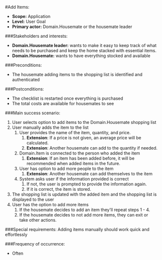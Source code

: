 #Add Items:
+ **Scope:** Application
+ **Level:** User Goal
+ **Primary actor:** Domain.Housemate or the housemate leader

###Stakeholders and interests:
+ **Domain.Housemate leader:** wants to make it easy to keep track of what needs to be purchased and keep the home stacked with essential items.
+ **Domain.Housemate:** wants to have everything stocked and available


###Preconditions:
+ The housemate adding items to the shopping list is identified and authenticated

###Postconditions:
+ The checklist is restarted once everything is purchased
+ The total costs are available for housemates to see

###Main success scenario:

1. User selects option to add items to the Domain.Housemate shopping list
2. User manually adds the item to the list
   1. User provides the name of the item, quantity, and price.
      1. **Extension**: If a price is not given, an average price will be calculated.
      2. **Extension**: Another housemate can add to the quantity if needed.  
   2. Domain.Item is connected to the person who added the item
      1.  **Extension**: If an item has been added before, it will be recommended when added items in the future.
   3. User has option to add more people to the item
      1. **Extension**: Another housemate can add themselves to the item
   4. System asks user if the information provided is correct
      1. If not, the user is prompted to provide the information again.
      2. If it is correct, the item is stored.
3. The shopping list is updated with the added item and the shopping list is displayed to the user
4. User has the option to add more items 
   1. If the housemate decides to add an item they'll repeat steps 1 - 4.
   2. If the housemate decides to not add more items, they can exit or take other actions.




###Special requirements:
Adding items manually should work quick and effortlessly

###Frequency of occurrence:
+ Often